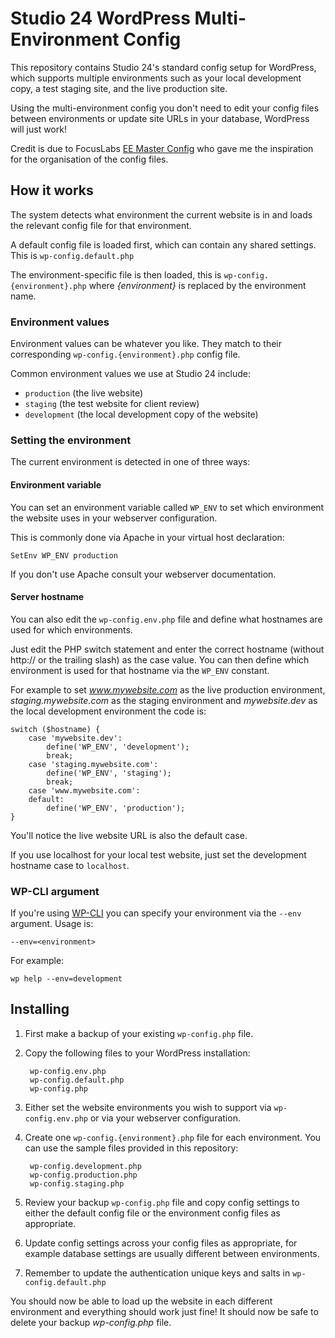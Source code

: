 # Studio 24 WordPress Multi-Environment Config

This repository contains Studio 24's standard config setup for WordPress, which 
supports multiple environments such as your local development copy, a test
staging site, and the live production site. 

Using the multi-environment config you don't need to edit your config files between environments or update site URLs in your database, WordPress will just work!

Credit is due to FocusLabs [EE Master Config](https://github.com/focuslabllc/ee-master-config)
who gave me the inspiration for the organisation of the config files.

## How it works

The system detects what environment the current website is in and loads the relevant config file for that environment. 

A default config file is loaded first, which can contain any shared settings. This is  `wp-config.default.php`

The environment-specific file is then loaded, this is  `wp-config.{environment}.php` where *{environment}* is replaced by the environment name.

### Environment values

Environment values can be whatever you like. They match to their corresponding `wp-config.{environment}.php` config file.

Common environment values we use at Studio 24 include:

* `production` (the live website)
* `staging` (the test website for client review)
* `development` (the local development copy of the website)

### Setting the environment

The current environment is detected in one of three ways:

#### Environment variable

You can set an environment variable called `WP_ENV` to set which environment the website uses in your webserver configuration. 

This is commonly done via Apache in your virtual host declaration:

    SetEnv WP_ENV production
    
If you don't use Apache consult your webserver documentation.

#### Server hostname

You can also edit the `wp-config.env.php` file and define what hostnames are used for which environments. 

Just edit the PHP switch statement and enter the correct hostname (without http:// or the trailing slash) as the case value. You can then define which environment is used for that hostname via the `WP_ENV` constant. 

For example to set *www.mywebsite.com* as the live production environment,  *staging.mywebsite.com* as the staging environment and *mywebsite.dev* as the local development environment the code is: 

    switch ($hostname) {
        case 'mywebsite.dev':
            define('WP_ENV', 'development');
            break;
        case 'staging.mywebsite.com':
            define('WP_ENV', 'staging');
            break;
        case 'www.mywebsite.com':
        default: 
            define('WP_ENV', 'production');
    }
        
You'll notice the live website URL is also the default case.

If you use localhost for your local test website, just set the development hostname case to `localhost`.

### WP-CLI argument
If you're using [WP-CLI](http://wp-cli.org/) you can specify your environment via the `--env` argument. Usage is:

    --env=<environment>

For example:

    wp help --env=development    

## Installing
1. First make a backup of your existing `wp-config.php` file.
2. Copy the following files to your WordPress installation:

        wp-config.env.php
        wp-config.default.php
        wp-config.php
        
3. Either set the website environments you wish to support via `wp-config.env.php` or via your webserver configuration.
4. Create one `wp-config.{environment}.php` file for each environment. You can use the sample files provided in this repository:

        wp-config.development.php
        wp-config.production.php
        wp-config.staging.php

5. Review your backup `wp-config.php` file and copy config settings to either the default config file or the environment config files as appropriate.
6. Update config settings across your config files as appropriate, for example database settings are usually different between environments.
7. Remember to update the authentication unique keys and salts in `wp-config.default.php`

You should now be able to load up the website in each different environment and everything should work just fine! It should now be safe to delete your backup *wp-config.php* file.

